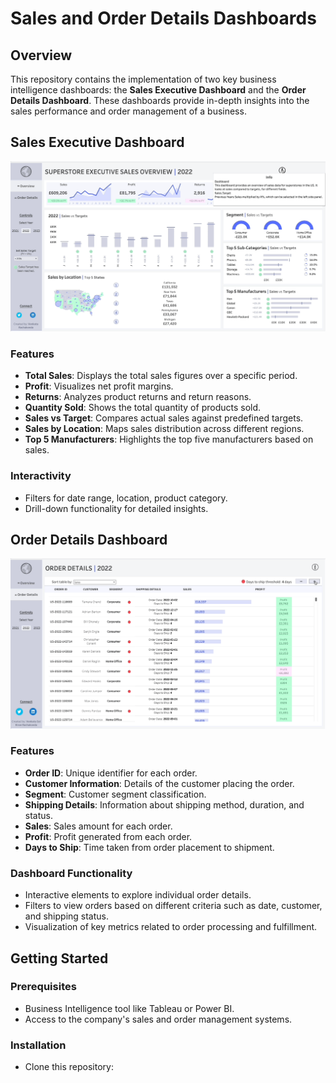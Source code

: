 # Sales and Order Details Dashboards

## Overview
This repository contains the implementation of two key business intelligence dashboards: the **Sales Executive Dashboard** and the **Order Details Dashboard**. These dashboards provide in-depth insights into the sales performance and order management of a business.

## Sales Executive Dashboard

![Sales Executive Dashboard](gifs/Superstore_execute_sales_dashboard.gif)

### Features
- **Total Sales**: Displays the total sales figures over a specific period.
- **Profit**: Visualizes net profit margins.
- **Returns**: Analyzes product returns and return reasons.
- **Quantity Sold**: Shows the total quantity of products sold.
- **Sales vs Target**: Compares actual sales against predefined targets.
- **Sales by Location**: Maps sales distribution across different regions.
- **Top 5 Manufacturers**: Highlights the top five manufacturers based on sales.

### Interactivity
- Filters for date range, location, product category.
- Drill-down functionality for detailed insights.

## Order Details Dashboard

![Order Details Dashboard](gifs/Superstore_order_details.gif)

### Features
- **Order ID**: Unique identifier for each order.
- **Customer Information**: Details of the customer placing the order.
- **Segment**: Customer segment classification.
- **Shipping Details**: Information about shipping method, duration, and status.
- **Sales**: Sales amount for each order.
- **Profit**: Profit generated from each order.
- **Days to Ship**: Time taken from order placement to shipment.

### Dashboard Functionality
- Interactive elements to explore individual order details.
- Filters to view orders based on different criteria such as date, customer, and shipping status.
- Visualization of key metrics related to order processing and fulfillment.

## Getting Started

### Prerequisites
- Business Intelligence tool like Tableau or Power BI.
- Access to the company's sales and order management systems.

### Installation
- Clone this repository:
